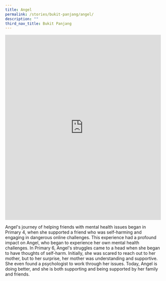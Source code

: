 ```yaml
---
title: Angel
permalink: /stories/bukit-panjang/angel/
description: ""
third_nav_title: Bukit Panjang
---
```

<iframe allowfullscreen="" allow="accelerometer; autoplay; clipboard-write; encrypted-media; gyroscope; picture-in-picture; web-share" frameborder="0" title="YouTube video player" src="https://www.youtube.com/embed/LdXCYLzsDMg" height="600" width="100%"></iframe>

Angel's journey of helping friends with mental health issues began in Primary 4, when she supported a friend who was self-harming and engaging in dangerous online challenges. This experience had a profound impact on Angel, who began to experience her own mental health challenges. In Primary 6, Angel's struggles came to a head when she began to have thoughts of self-harm. Initially, she was scared to reach out to her mother, but to her surprise, her mother was understanding and supportive. She even found a psychologist to work through her issues. Today, Angel is doing better, and she is both supporting and being supported by her family and friends.